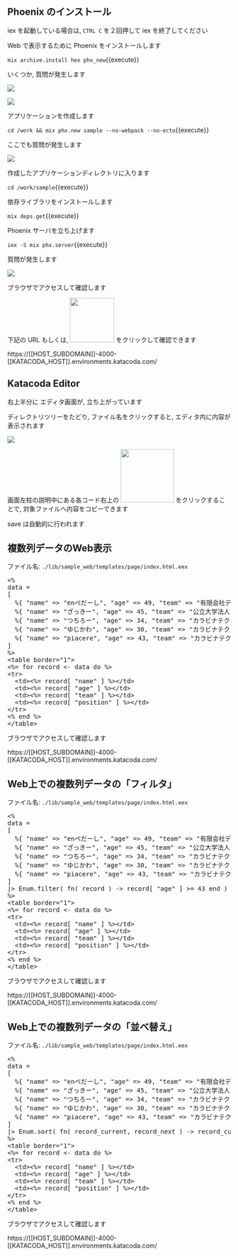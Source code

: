 ## Phoenix のインストール

iex を起動している場合は, `CTRL C` を２回押して iex を終了してください

Web で表示するために Phoenix をインストールします

`mix archive.install hex phx_new`{{execute}}

いくつか, 質問が発生します

![](https://i.gyazo.com/9dd4fafce9c5054485d18cc305350075.png)

![](https://i.gyazo.com/1eec6421152364fb86a74223a71f334c.png)

アプリケーションを作成します

`cd /work && mix phx.new sample --no-webpack --no-ecto`{{execute}}

ここでも質問が発生します

![](https://i.gyazo.com/22daa0b4361e27940bd7c8fa1bce4b00.png)

作成したアプリケーションディレクトリに入ります

`cd /work/sample`{{execute}}

依存ライブラリをインストールします

`mix deps.get`{{execute}}

Phoenix サーバを立ち上げます

`iex -S mix phx.server`{{execute}}

質問が発生します

![](https://i.gyazo.com/51940e78fbd6b616bdba3613d6ea4298.png)

ブラウザでアクセスして確認します

下記の URL もしくは, <img src='https://i.gyazo.com/9259b8ce25ee92b5ae817bab8032a7c5.png' width=100px> をクリックして確認できます

https://[[HOST_SUBDOMAIN]]-4000-[[KATACODA_HOST]].environments.katacoda.com/

## Katacoda Editor

右上半分に エディタ画面が, 立ち上がっています

ディレクトリツリーをたどり, ファイル名をクリックすると, エディタ内に内容が表示されます

![](https://i.gyazo.com/f587cc8f79369d0096b14bd1e14921ee.png)

画面左柱の説明中にある各コード右上の <img src='https://i.gyazo.com/36732319491cd2b4ebeeb1a9ef0e0356.png' width=120px> をクリックすることで, 対象ファイルへ内容をコピーできます

save は自動的に行われます

## 複数列データのWeb表示

ファイル名: `./lib/sample_web/templates/page/index.html.eex`

<pre class="file" data-filename="/work/sample/lib/sample_web/templates/page/index.html.eex" data-target="replace">
&lt;%
data = 
[
  %{ "name" =&gt; "enぺだーし", "age" =&gt; 49, "team" =&gt; "有限会社デライトシステムズ", "position" =&gt; "代表取締役、性能探求者" }, 
  %{ "name" =&gt; "ざっきー", "age" =&gt; 45, "team" =&gt; "公立大学法人 北九州市立大学", "position" =&gt; "准教授、カーネルハッカー" }, 
  %{ "name" =&gt; "つちろー", "age" =&gt; 34, "team" =&gt; "カラビナテクノロジー株式会社", "position" =&gt; "リードエンジニア、アプリマイスター" }, 
  %{ "name" =&gt; "ゆじかわ", "age" =&gt; 30, "team" =&gt; "カラビナテクノロジー株式会社", "position" =&gt; "リードエンジニア、グロースハッカー" }, 
  %{ "name" =&gt; "piacere", "age" =&gt; 43, "team" =&gt; "カラビナテクノロジー株式会社", "position" =&gt; "CTO、福岡Elixirプログラマ、重力プログラマ、技術顧問" }
]
%&gt;
&lt;table border="1"&gt;
&lt;%= for record &lt;- data do %&gt;
&lt;tr&gt;
  &lt;td&gt;&lt;%= record[ "name" ] %&gt;&lt;/td&gt;
  &lt;td&gt;&lt;%= record[ "age" ] %&gt;&lt;/td&gt;
  &lt;td&gt;&lt;%= record[ "team" ] %&gt;&lt;/td&gt;
  &lt;td&gt;&lt;%= record[ "position" ] %&gt;&lt;/td&gt;
&lt;/tr&gt;
&lt;% end %&gt;
&lt;/table&gt;
</pre>

ブラウザでアクセスして確認します

https://[[HOST_SUBDOMAIN]]-4000-[[KATACODA_HOST]].environments.katacoda.com/

## Web上での複数列データの「フィルタ」

ファイル名: `./lib/sample_web/templates/page/index.html.eex`

<pre class="file" data-filename="/work/sample/lib/sample_web/templates/page/index.html.eex" data-target="replace">
&lt;%
data = 
[
  %{ "name" =&gt; "enぺだーし", "age" =&gt; 49, "team" =&gt; "有限会社デライトシステムズ", "position" =&gt; "代表取締役、性能探求者" }, 
  %{ "name" =&gt; "ざっきー", "age" =&gt; 45, "team" =&gt; "公立大学法人 北九州市立大学", "position" =&gt; "准教授、カーネルハッカー" }, 
  %{ "name" =&gt; "つちろー", "age" =&gt; 34, "team" =&gt; "カラビナテクノロジー株式会社", "position" =&gt; "リードエンジニア、アプリマイスター" }, 
  %{ "name" =&gt; "ゆじかわ", "age" =&gt; 30, "team" =&gt; "カラビナテクノロジー株式会社", "position" =&gt; "リードエンジニア、グロースハッカー" }, 
  %{ "name" =&gt; "piacere", "age" =&gt; 43, "team" =&gt; "カラビナテクノロジー株式会社", "position" =&gt; "CTO、福岡Elixirプログラマ、重力プログラマ、技術顧問" }
]
|&gt; Enum.filter( fn( record ) -&gt; record[ "age" ] &gt;= 43 end )
%&gt;
&lt;table border="1"&gt;
&lt;%= for record &lt;- data do %&gt;
&lt;tr&gt;
  &lt;td&gt;&lt;%= record[ "name" ] %&gt;&lt;/td&gt;
  &lt;td&gt;&lt;%= record[ "age" ] %&gt;&lt;/td&gt;
  &lt;td&gt;&lt;%= record[ "team" ] %&gt;&lt;/td&gt;
  &lt;td&gt;&lt;%= record[ "position" ] %&gt;&lt;/td&gt;
&lt;/tr&gt;
&lt;% end %&gt;
&lt;/table&gt;
</pre>

ブラウザでアクセスして確認します

https://[[HOST_SUBDOMAIN]]-4000-[[KATACODA_HOST]].environments.katacoda.com/

## Web上での複数列データの「並べ替え」

ファイル名: `./lib/sample_web/templates/page/index.html.eex`

<pre class="file" data-filename="/work/sample/lib/sample_web/templates/page/index.html.eex" data-target="replace">
&lt;%
data = 
[
  %{ "name" =&gt; "enぺだーし", "age" =&gt; 49, "team" =&gt; "有限会社デライトシステムズ", "position" =&gt; "代表取締役、性能探求者" }, 
  %{ "name" =&gt; "ざっきー", "age" =&gt; 45, "team" =&gt; "公立大学法人 北九州市立大学", "position" =&gt; "准教授、カーネルハッカー" }, 
  %{ "name" =&gt; "つちろー", "age" =&gt; 34, "team" =&gt; "カラビナテクノロジー株式会社", "position" =&gt; "リードエンジニア、アプリマイスター" }, 
  %{ "name" =&gt; "ゆじかわ", "age" =&gt; 30, "team" =&gt; "カラビナテクノロジー株式会社", "position" =&gt; "リードエンジニア、グロースハッカー" }, 
  %{ "name" =&gt; "piacere", "age" =&gt; 43, "team" =&gt; "カラビナテクノロジー株式会社", "position" =&gt; "CTO、福岡Elixirプログラマ、重力プログラマ、技術顧問" }
]
|&gt; Enum.sort( fn( record_current, record_next ) -&gt; record_current[ "age" ] < record_next[ "age" ] end )
%&gt;
&lt;table border="1"&gt;
&lt;%= for record &lt;- data do %&gt;
&lt;tr&gt;
  &lt;td&gt;&lt;%= record[ "name" ] %&gt;&lt;/td&gt;
  &lt;td&gt;&lt;%= record[ "age" ] %&gt;&lt;/td&gt;
  &lt;td&gt;&lt;%= record[ "team" ] %&gt;&lt;/td&gt;
  &lt;td&gt;&lt;%= record[ "position" ] %&gt;&lt;/td&gt;
&lt;/tr&gt;
&lt;% end %&gt;
&lt;/table&gt;
</pre>

ブラウザでアクセスして確認します

https://[[HOST_SUBDOMAIN]]-4000-[[KATACODA_HOST]].environments.katacoda.com/

